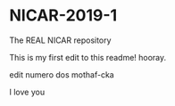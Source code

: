 # NICAR-2019-1
The REAL NICAR repository

This is my first edit to this readme! hooray.

edit numero dos mothaf-cka

I love you

